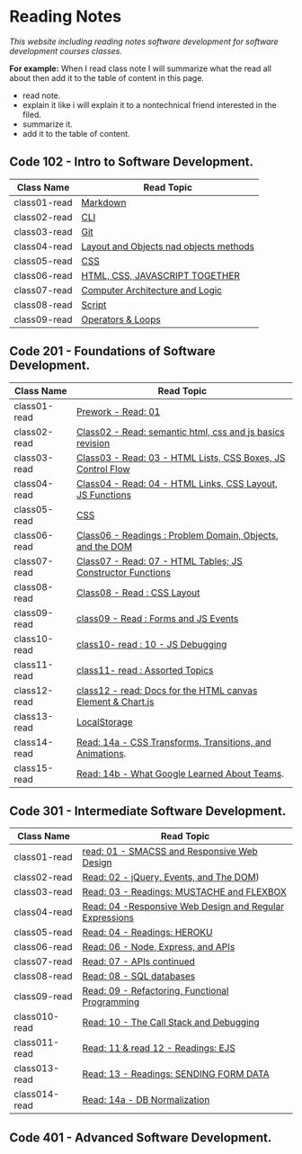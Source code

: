 # Reading Notes
*This website including reading notes software development for software development courses classes.*

**For example:**
 When I read class note I will summarize what the read all about then add it to the table of content in this page.
   * read note.
   * explain it like i will explain it to a nontechnical friend interested in the filed.
   * summarize it.
   * add it to the table of content.

## Code 102 - Intro to Software Development.

  | Class Name   | Read Topic                                                           |
  | ------------ | -------------------------------------------------------------------- |
  | class01-read | [Markdown](reading-notes/lab1-read.md)                               |
  | class02-read | [CLI ](reading-notes/lab2-read.md)                                   |
  | class03-read | [Git](reading-notes/lab3-read.md)                                    |
  | class04-read | [Layout and Objects nad objects methods](reading-notes/lab4-read.md) |
  | class05-read | [CSS](reading-notes/lab5-read.md)                                    |
  | class06-read | [ HTML, CSS, JAVASCRIPT TOGETHER](reading-notes/lab6a-read.md)       |
  | class07-read | [Computer Architecture and Logic](reading-notes/lab6b-read.md)       |
  | class08-read | [Script](reading-notes/lab7-read.md)                                 |
  | class09-read | [Operators & Loops](reading-notes/lab8-read.md)                      |

## Code 201 - Foundations of Software Development.

  | Class Name   | Read Topic                                                                 |
  | ------------ | -------------------------------------------------------------------------- |
  | class01-read | [Prework - Read: 01](prework.md)                                           |
  | class02-read | [Class02 - Read: semantic html, css and js basics revision](class-02.md)   |
  | class03-read | [Class03 - Read: 03 - HTML Lists, CSS Boxes, JS Control Flow](class-03.md) |
  | class04-read | [Class04 - Read: 04 - HTML Links, CSS Layout, JS Functions](class-04.md)   |
  | class05-read | [CSS](reading-notes/lab5-read.md)                                          |
  | class06-read | [Class06 - Readings : Problem Domain, Objects, and the DOM](class-06.md)   |
  | class07-read | [Class07 - Read: 07 - HTML Tables; JS Constructor Functions](class-07.md)  |
  | class08-read | [Class08 - Read : CSS Layout](class-08.md)                                 |
  | class09-read | [class09 - Read : Forms and JS Events](class-09.md)                        |
  | class10-read | [class10- read : 10 - JS Debugging](class-10.md)                           |
  | class11-read | [class11- read : Assorted Topics](class11.md)                              |
  | class12-read | [class12 - read: Docs for the HTML canvas Element & Chart.js](class12.md)  |
  | class13-read | [LocalStorage](class13.md)                                                 |
  | class14-read | [Read: 14a - CSS Transforms, Transitions, and Animations](read-14a.md).    |
  | class15-read | [Read: 14b - What Google Learned About Teams](read-14b.md).                |


## Code 301 - Intermediate Software Development.

  | Class Name    | Read Topic                                                                 |
  | ------------- | -------------------------------------------------------------------------- |
  | class01-read  | [read: 01 - SMACSS and Responsive Web Design](301/class-01.md)             |
  | class02-read  | [Read: 02 - jQuery, Events, and The DOM](301/class-02.md))                 |
  | class03-read  | [Read: 03 - Readings: MUSTACHE and FLEXBOX](301/class-03.md)               |
  | class04-read  | [Read: 04 -Responsive Web Design and Regular Expressions](301/class-04.md) |
  | class05-read  | [Read: 04 - Readings: HEROKU](301/class-05.md)                             |
  | class06-read  | [Read: 06 - Node, Express, and APIs](301/class-06.md)                      |
  | class07-read  | [Read: 07 - APIs continued](301/class-07.md)                               |
  | class08-read  | [Read: 08 - SQL databases](301/class-08.md)                                |
  | class09-read  | [Read: 09 - Refactoring, Functional Programming](301/class-09.md)          |
  | class010-read | [Read: 10 - The Call Stack and Debugging](301/class-10.md)                 |
  | class011-read | [Read: 11 & read 12 - Readings: EJS](301/class-11.md)                      |
  | class013-read | [Read: 13 - Readings: SENDING FORM DATA](301/class-13.md)                  |
  | class014-read | [Read: 14a - DB Normalization](301/class-14.md)                            |
 
## Code 401 - Advanced Software Development.
